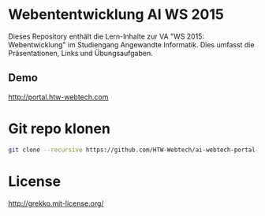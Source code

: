 # Webententwicklung AI WS 2015
Dieses Repository enthält die Lern-Inhalte zur VA "WS 2015: Webentwicklung" im Studiengang Angewandte Informatik.
Dies umfasst die Präsentationen, Links und Übungsaufgaben.

## Demo
http://portal.htw-webtech.com

# Git repo klonen
~~~ bash
git clone --recursive https://github.com/HTW-Webtech/ai-webtech-portal-ws-2015
~~~

# License
http://grekko.mit-license.org/
